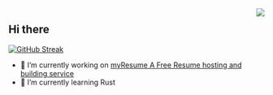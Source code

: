 <img align="right" src="https://visitor-badge.laobi.icu/badge?page_id=The-Yearly.The-Yearly">

## Hi there 


[![GitHub Streak](https://streak-stats.demolab.com?user=The-Yearly)](https://git.io/streak-stats)

- 🔭 I’m currently working on [myResume A Free Resume hosting and building service](https://myresume-livid-sigma.vercel.app/)
- 🌱 I’m currently learning Rust
